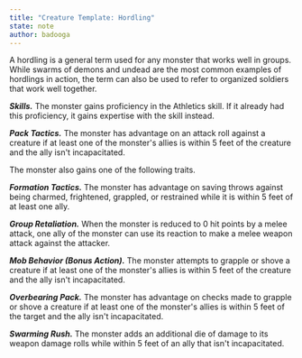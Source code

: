 ```yaml
---
title: "Creature Template: Hordling"
state: note
author: badooga
---
```

A hordling is a general term used for any monster that works well in groups. While swarms of demons and undead are the most common examples of hordlings in action, the term can also be used to refer to organized soldiers that work well together.

***Skills.*** The monster gains proficiency in the Athletics skill. If it already had this proficiency, it gains expertise with the skill instead.

***Pack Tactics.*** The monster has advantage on an attack roll against a creature if at least one of the monster's allies is within 5 feet of the creature and the ally isn't incapacitated.

The monster also gains one of the following traits.

***Formation Tactics.*** The monster has advantage on saving throws against being charmed, frightened, grappled, or restrained while it is within 5 feet of at least one ally.

***Group Retaliation.*** When the monster is reduced to 0 hit points by a melee attack, one ally of the monster can use its reaction to make a melee weapon attack against the attacker.

***Mob Behavior (Bonus Action).*** The monster attempts to grapple or shove a creature if at least one of the monster's allies is within 5 feet of the creature and the ally isn't incapacitated.

***Overbearing Pack.*** The monster has advantage on checks made to grapple or shove a creature if at least one of the monster's allies is within 5 feet of the target and the ally isn't incapacitated.

***Swarming Rush.*** The monster adds an additional die of damage to its weapon damage rolls while within 5 feet of an ally that isn't incapacitated.